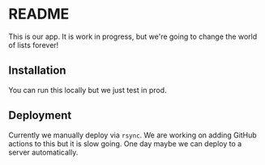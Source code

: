 # README
This is our app. It is work in progress, but we're going to change the world of lists forever!

## Installation
You can run this locally but we just test in prod. 
## Deployment
Currently we manually deploy via `rsync`.  We are working on adding GitHub actions to this but it is slow going.  One day maybe we can deploy to a server automatically. 
